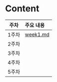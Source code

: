 # Content

| 주차  | 주요 내용 |
| :---: | :-------- |
| 1주차 |[week1.md](week1.md)|
| 2주차 |           |
| 3주차 |           |
| 4주차 |           |
| 5주차 |           |
